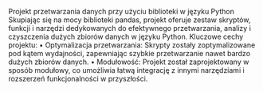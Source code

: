 Projekt przetwarzania danych przy użyciu biblioteki  w języku Python
Skupiając się na mocy biblioteki pandas, projekt oferuje zestaw skryptów, funkcji i narzędzi dedykowanych do efektywnego przetwarzania, analizy i czyszczenia dużych zbiorów danych w języku Python.
Kluczowe cechy projektu:
•	Optymalizacja przetwarzania: Skrypty zostały zoptymalizowane pod kątem wydajności, zapewniając szybkie przetwarzanie nawet bardzo dużych zbiorów danych.
•	Modułowość: Projekt został zaprojektowany w sposób modułowy, co umożliwia łatwą integrację z innymi narzędziami i rozszerzeń funkcjonalności w przyszłości.

